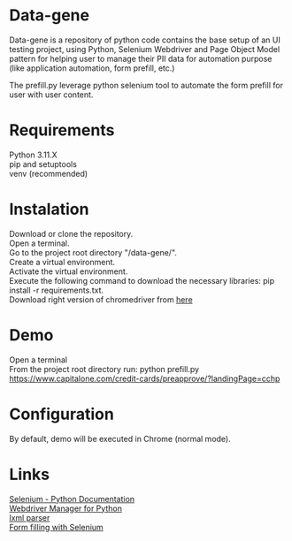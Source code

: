# Data-gene
Data-gene is a repository of python code contains the base setup of an UI testing project, using Python, Selenium Webdriver and Page Object Model pattern for helping user to manage their PII data for automation purpose (like application automation, form prefill, etc.)    

The prefill.py leverage python selenium tool to automate the form prefill for user with user content.  

# Requirements
Python 3.11.X  
pip and setuptools  
venv (recommended)  

# Instalation
Download or clone the repository.  
Open a terminal.  
Go to the project root directory "/data-gene/".  
Create a virtual environment.  
Activate the virtual environment.  
Execute the following command to download the necessary libraries: pip install -r requirements.txt.  
Download right version of chromedriver from [here](https://chromedriver.chromium.org/downloads)

# Demo
Open a terminal  
From the project root directory run: python prefill.py https://www.capitalone.com/credit-cards/preapprove/?landingPage=cchp

# Configuration
By default, demo will be executed in Chrome (normal mode). 

# Links
[Selenium - Python Documentation](https://selenium-python.readthedocs.io/)  
[Webdriver Manager for Python](https://pypi.org/project/webdriver-manager/)  
[lxml parser](https://lxml.de/parsing.html)  
[Form filling with Selenium](https://iqss.github.io/dss-webscrape/filling-in-web-forms.html)
